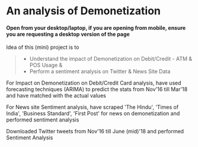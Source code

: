 # An analysis of Demonetization 

#### Open from your desktop/laptop, if you are opening from mobile, ensure you are requesting a desktop version of the page

Idea of this (mini) project is to 
> + Understand the impact of Demonetization on Debit/Credit - ATM & POS Usage & 
> + Perform a sentiment analysis on Twitter & News Site Data

For Impact on Demonetization on Debit/Credit Card analysis, have used forecasting techniques (ARIMA) to predict the stats from Nov'16 till Mar'18 and have matched with the actual values

For News site Sentiment analysis, have scraped 'The Hindu', 'Times of India', 'Business Standard', 'First Post' for news on demonetization and performed sentiment analysis

Downloaded Twitter tweets from Nov'16 till June (mid)'18 and performed Sentiment Analysis
